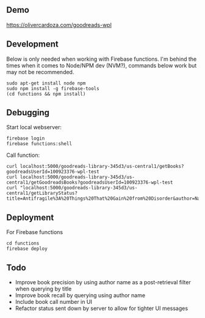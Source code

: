 ## Demo

https://olivercardoza.com/goodreads-wpl

## Development

Below is only needed when working with Firebase functions. I'm behind the times
when it comes to Node/NPM dev (NVM?), commands below work but may not be recommended.

    sudo apt-get install node npm
    sudo npm install -g firebase-tools
    (cd functions && npm install)

## Debugging

Start local webserver:

    firebase login
    firebase functions:shell

Call function:

    curl localhost:5000/goodreads-library-345d3/us-central1/getBooks?goodreadsUserId=100923376-wpl-test
    curl localhost:5000/goodreads-library-345d3/us-central1/getGoodreadsBooks?goodreadsUserId=100923376-wpl-test
    curl "localhost:5000/goodreads-library-345d3/us-central1/getLibraryStatus?title=Antifragile%3A%20Things%20That%20Gain%20from%20Disorder&author=Nassim%20Nicholas%20Taleb&isbn=1400067820&isbn13=9781400067824&"

## Deployment

For Firebase functions

    cd functions
    firebase deploy

## Todo

*   Improve book precision by using author name as a post-retrieval filter when querying by title
*   Improve book recall by querying using author name
*   Include book call number in UI
*   Refactor status sent down by server to allow for tighter UI messages

